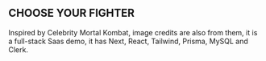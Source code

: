 ## CHOOSE YOUR FIGHTER

Inspired by Celebrity Mortal Kombat, image credits are also from them, it is a full-stack Saas demo, it has Next, React, Tailwind, Prisma, MySQL and Clerk.

